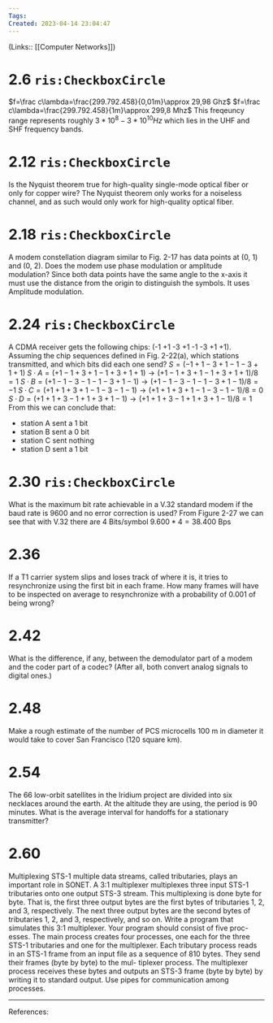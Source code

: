 ```yaml
---
Tags: 
Created: 2023-04-14 23:04:47
---
```

(Links:: [[Computer Networks]])
# 2.6 `ris:CheckboxCircle`
$f=\frac c\lambda=\frac{299.792.458}{0,01m}\approx 29,98 Ghz$
$f=\frac c\lambda=\frac{299.792.458}{1m}\approx 299,8 Mhz$
This freqeuncy range represents roughly $3*10^8-3*10^{10} Hz$ which lies in the UHF and SHF frequency bands.
# 2.12 `ris:CheckboxCircle`
Is the Nyquist theorem true for high-quality single-mode optical fiber or only for copper wire?
The Nyquist theorem only works for a noiseless channel, and as such would only work for high-quality optical fiber.
# 2.18 `ris:CheckboxCircle`
A modem constellation diagram similar to Fig. 2-17 has data points at (0, 1) and (0, 2). Does the modem use phase modulation or amplitude modulation?
Since both data points have the same angle to the x-axis it must use the distance from the origin to distinguish the symbols. It uses Amplitude modulation.
# 2.24 `ris:CheckboxCircle`
A CDMA receiver gets the following chips: (-1 +1 -3 +1 -1 -3 +1 +1). Assuming the chip sequences defined in Fig. 2-22(a), which stations transmitted, and which bits did each one send?
$S=(-1 +1 -3 +1 -1 -3 +1 +1)$
$S\cdot A=(+1-1+3+1-1+3+1+1)\to(+1-1+3+1-1+3+1+1)/8=1$
$S\cdot B=(+1-1-3-1-1-3+1-1)\to(+1-1-3-1-1-3+1-1)/8=-1$
$S\cdot C=(+1+1+3+1-1-3-1-1)\to(+1+1+3+1-1-3-1-1)/8=0$
$S\cdot D=(+1+1+3-1+1+3+1-1)\to(+1+1+3-1+1+3+1-1)/8=1$
From this we can conclude that:
- station A sent a 1 bit
- station B sent a 0 bit
- station C sent nothing
- station D sent a 1 bit
# 2.30 `ris:CheckboxCircle`
What is the maximum bit rate achievable in a V.32 standard modem if the baud rate is 9600 and no error correction is used?
From Figure 2-27 we can see that with V.32 there are 4 Bits/symbol
$9.600*4=38.400$ Bps
# 2.36
If a T1 carrier system slips and loses track of where it is, it tries to resynchronize using the first bit in each frame. How many frames will have to be inspected on average to resynchronize with a probability of 0.001 of being wrong?
# 2.42
What is the difference, if any, between the demodulator part of a modem and the coder part of a codec? (After all, both convert analog signals to digital ones.)
# 2.48
Make a rough estimate of the number of PCS microcells 100 m in diameter it would take to cover San Francisco (120 square km).
# 2.54
The 66 low-orbit satellites in the Iridium project are divided into six necklaces around the earth. At the altitude they are using, the period is 90 minutes. What is the average interval for handoffs for a stationary transmitter?
# 2.60
Multiplexing STS-1 multiple data streams, called tributaries, plays an important role in SONET. A 3:1 multiplexer multiplexes three input STS-1 tributaries onto one output STS-3 stream. This multiplexing is done byte for byte. That is, the first three output bytes are the first bytes of tributaries 1, 2, and 3, respectively. The next three output bytes are the second bytes of tributaries 1, 2, and 3, respectively, and so on. Write a program that simulates this 3:1 multiplexer. Your program should consist of five proc- esses. The main process creates four processes, one each for the three STS-1 tributaries and one for the multiplexer. Each tributary process reads in an STS-1 frame from an input file as a sequence of 810 bytes. They send their frames (byte by byte) to the mul- tiplexer process. The multiplexer process receives these bytes and outputs an STS-3 frame (byte by byte) by writing it to standard output. Use pipes for communication among processes.


---
References: